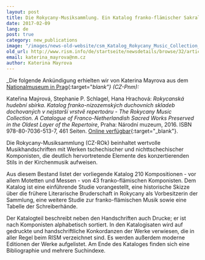 ```yaml
---
layout: post
title: Die Rokycany-Musiksammlung. Ein Katalog franko-flämischer Sakralmusik aus den ältesten Teilen des Bestandes
date: 2017-02-09
lang: de
post: true
category: new_publications
image: "/images/news-old-website/csm_Katalog_Rokycany_Music_Collection_6f7eb13845.jpg"
old_url: http://www.rism.info/de/startseite/newsdetails/browse/32/article/64/the-rokycany-music-collection-a-catalogue-of-franco-netherlandish-sacred-works-preserved-in-the-old.html
email: katerina_mayrova@nm.cz
author: Katerina Mayrova
---
```


_Die folgende Ankündigung erhielten wir von Katerina Mayrova aus dem [Nationalmuseum in Prag](http://www.nm.cz/Publications/Electronic-Publications/The-Rokycany-Music-Collection-A-Catalogue-of-Franco-Netherlandish-Sacred-Works-Preserved-in-the-Oldest-Layer-of-the-Repertoire.html){:target="_blank"} (CZ-Pnm):_

Kateřina Maýrová, Stephanie P. Schlagel, Hana Hrachová: _Rokycanská hudební sbírka. Katalog franko-nizozemských duchovních skladeb dochovaných v nejstarší vrstvě repertoáru - The Rokycany Music Collection. A Catalogue of Franco-Netherlandish Sacred Works Preserved in the Oldest Layer of the Repertoire_, Praha: Národní muzeum, 2016. ISBN 978-80-7036-513-7, 461 Seiten. [Online verfügbar](http://www.nm.cz/admin/files/File/download/epublikace/Rokycanska-hudebni-sbirka.pdf){:target="_blank"}.

Die Rokycany-Musiksammlung (CZ-ROk) beinhaltet wertvolle Musikhandschriften mit Werken tschechischer und nichttschechischer Komponisten, die deutlich hervortretende Elemente des konzertierenden Stils in der Kirchenmusik aufweisen.

Aus diesem Bestand listet der vorliegende Katalog 210 Kompositionen - vor allem Motetten und Messen - von 43 franko-flämischen Komponisten. Dem Katalog ist eine einführende Studie vorangestellt, eine historische Skizze über die frühere Literarische Bruderschaft in Rokycany als Vorbesitzerin der Sammlung, eine weitere Studie zur franko-flämischen Musik sowie eine Tabelle der Schreiberhände.

Der Katalogteil beschreibt neben den Handschriften auch Drucke; er ist nach Komponisten alphabetisch sortiert. In den Katalogisaten wird auf gedruckte und handschriftliche Konkordanzen der Werke verwiesen, die in aller Regel beim RISM verzeichnet sind. Es werden außerdem moderne Editionen der Werke aufgelistet. Am Ende des Kataloges finden sich eine Bibliographie und mehrere Suchindexe.
